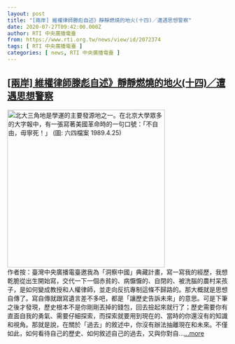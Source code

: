 ```yaml
---
layout: post
title: "[兩岸] 維權律師滕彪自述》靜靜燃燒的地火(十四)／遭遇思想警察"
date: 2020-07-27T09:42:00.000Z
author: RTI 中央廣播電臺
from: https://www.rti.org.tw/news/view/id/2072374
tags: [ RTI 中央廣播電臺 ]
categories: [ news, RTI 中央廣播電臺 ]
---
```

<!--1595842920000-->
[[兩岸] 維權律師滕彪自述》靜靜燃燒的地火(十四)／遭遇思想警察](https://www.rti.org.tw/news/view/id/2072374)
------

<div>
<img src="https://static.rti.org.tw/assets/thumbnails/2020/07/16/580227f624d21a04d91effc4a9e7856f.jpg" width="360" alt="北大三角地是學運的主要發源地之一。在北京大學眾多的大字報中，有一張寫著美國革命時的一句口號：「不自由，毋寧死！」 (圖: 六四檔案 1989.4.25)" title="北大三角地是學運的主要發源地之一。在北京大學眾多的大字報中，有一張寫著美國革命時的一句口號：「不自由，毋寧死！」 (圖: 六四檔案 1989.4.25)"><br>作者按：臺灣中央廣播電臺邀我為「洞察中國」典藏計畫，寫一寫我的經歷，我想乾脆從出生開始寫，交代一下一個赤貧的、病懨懨的、自閉的、被洗腦的農村呆孩子，是如何變成教授和人權律師，並走向反抗專制這條不歸路的。那大概就是思想自傳了。寫自傳就跟寫遺言差不多吧，都是「讓歷史告訴未來」的意思。可是下筆之後才發現，歷史根本不是你剛剛丟掉的錢包，回去撿起來就行了；歷史需要你有直面自我的勇氣、需要仔細探索，而探索就要用到現在的、當時的你還沒有的知識和視角。那就是說，在關於「過去」的敘述中，你沒有辦法抽離現在和未來。不僅如此，如何看待自己的歷史、如何敘述自己的過去，又與你對自...<a target="_blank" href="https://www.rti.org.tw/news/view/id/2072374">...more</a>
</div>
